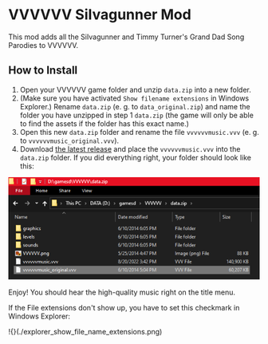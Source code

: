 # VVVVVV SiIvagunner Mod

This mod adds all the SiIvagunner and Timmy Turner's Grand Dad Song Parodies to VVVVVV.

## How to Install

1. Open your VVVVVV game folder and unzip `data.zip` into a new folder.
2. (Make sure you have activated `Show filename extensions` in Windows Explorer.) Rename `data.zip` (e. g. to `data_original.zip`) and name the folder you have unzipped in step 1 `data.zip` (the game will only be able to find the assets if the folder has this exact name.)
3. Open this new `data.zip` folder and rename the file `vvvvvvmusic.vvv` (e. g. to `vvvvvvmusic_original.vvv`).
4. Download [the latest release]() and place the `vvvvvvmusic.vvv` into the `data.zip` folder. If you did everything right, your folder should look like this: 

![](./data.zip_screenshot.png)


Enjoy! You should hear the high-quality music right on the title menu. 

If the File extensions don't show up, you have to set this checkmark in Windows Explorer:

!{}(./explorer_show_file_name_extensions.png)
